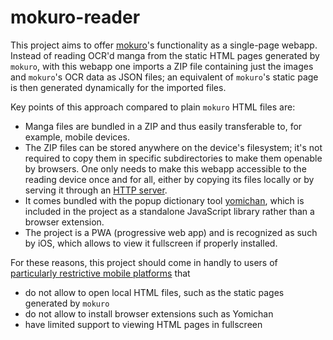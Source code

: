 # mokuro-reader

This project aims to offer [mokuro](https://github.com/kha-white/mokuro)'s functionality as a single-page webapp.
Instead of reading OCR'd manga from the static HTML pages generated by `mokuro`,
with this webapp one imports a ZIP file containing just the images and `mokuro`'s OCR data as JSON files;
an equivalent of `mokuro`'s static page is then generated dynamically for the imported files.

Key points of this approach compared to plain `mokuro` HTML files are:

* Manga files are bundled in a ZIP and thus easily transferable to, for example, mobile devices.
* The ZIP files can be stored anywhere on the device's filesystem; it's not required to copy them
  in specific subdirectories to make them openable by browsers. One only needs to make this webapp
  accessible to the reading device once and for all, either by copying its files locally or by serving it through
  an [HTTP server](https://www.npmjs.com/package/http-server).
* It comes bundled with the popup dictionary tool [yomichan](https://github.com/FooSoft/yomichan),
  which is included in the project as a standalone JavaScript library rather than a browser extension.
* The project is a PWA (progressive web app) and is recognized as such by iOS, which allows to view it fullscreen
  if properly installed.
  
For these reasons, this project should come in handly to users of [particularly restrictive mobile platforms](https://www.apple.com/ios)
that

* do not allow to open local HTML files, such as the static pages generated by `mokuro`
* do not allow to install browser extensions such as Yomichan
* have limited support to viewing HTML pages in fullscreen
